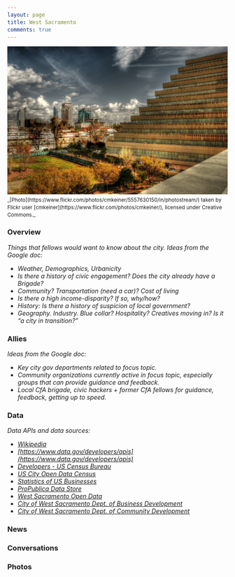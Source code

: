```yaml
---
layout: page
title: West Sacramento
comments: true
---
```


<img src="../public/images/westsac.jpg" alt="West Sacramento, CA">
<small>
_[Photo](https://www.flickr.com/photos/cmkeiner/5557630150/in/photostream/) taken by Flickr user [cmkeiner](https://www.flickr.com/photos/cmkeiner/), licensed under Creative Commons._
</small>

### Overview 

_Things that fellows would want to know about the city. Ideas from the Google doc:_

* _Weather, Demographics, Urbanicity_
* _Is there a history of civic engagement? Does the city already have a Brigade?_
* _Community? Transportation (need a car)? Cost of living_
* _Is there a high income-disparity? If so, why/how?_
* _History: Is there a history of suspicion of local government?_
* _Geography. Industry. Blue collar? Hospitality? Creatives moving in? Is it “a city in transition?”_


### Allies

_Ideas from the Google doc:_

* _Key city gov departments related to focus topic._
* _Community organizations currently active in focus topic, especially groups that can provide guidance and feedback._
* _Local CfA brigade, civic hackers + former CfA fellows for guidance, feedback, getting up to speed._

### Data

_Data APIs and data sources:_

* *[Wikipedia](http://en.wikipedia.org/wiki/West_Sacramento,_California)*
* _[https://www.data.gov/developers/apis](https://www.data.gov/developers/apis)_
* _[Developers - US Census Bureau](http://www.census.gov/developers/#)_
* _[US City Open Data Census](http://us-city.census.okfn.org/)_
* _[Statistics of US Businesses](http://www.census.gov/econ/susb/)_
* _[ProPublica Data Store](https://projects.propublica.org/data-store/)_
* _[West Sacramento Open Data](https://data.cityofwestsacramento.org/)_
* _[City of West Sacramento Dept. of Business Development](http://cityofwestsacramento.org/business/default.asp)_
* _[City of West Sacramento Dept. of Community Development](http://cityofwestsacramento.org/city/depts/comdev/default.asp)_

### News

### Conversations 

### Photos